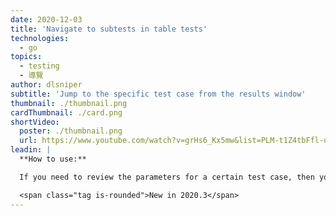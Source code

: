 ```yaml
---
date: 2020-12-03
title: 'Navigate to subtests in table tests'
technologies:
  - go
topics:
  - testing
  - 導覽
author: dlsniper
subtitle: 'Jump to the specific test case from the results window'
thumbnail: ./thumbnail.png
cardThumbnail: ./card.png
shortVideo:
  poster: ./thumbnail.png
  url: https://www.youtube.com/watch?v=grHs6_Kx5mw&list=PLM-t1Z4tbFfl-umlMg_ND7gW9rGjTDzKt&index=5
leadin: |
  **How to use:**

  If you need to review the parameters for a certain test case, then you can use the **Jump to source**, _F4 on Windows/Linux_ or _⌘ + ↓ on macOS_ feature to do so. You can also double-click on the subtest name in the UI and it will perform the same action.

  <span class="tag is-rounded">New in 2020.3</span>
---
```


